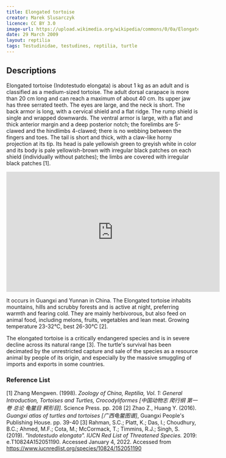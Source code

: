 ```yaml
---
title: Elongated tortoise
creator: Marek Slusarczyk
licence: CC BY 3.0
image-url: https://upload.wikimedia.org/wikipedia/commons/0/0a/Elongated_Tortoise_%28Indotestudo_elongata%29_-_Thailand_1.jpg
date: 29 March 2009
layout: reptilia
tags: Testudinidae, testudines, reptilia, turtle
---
```

## Descriptions

Elongated tortoise (Indotestudo elongata) is about 1 kg as an adult and is classified as a medium-sized tortoise. The adult dorsal carapace is more than 20 cm long and can reach a maximum of about 40 cm. Its upper jaw has three serrated teeth. The eyes are large, and the neck is short. The back armor is long, with a cervical shield and a flat ridge. The rump shield is single and wrapped downwards. The ventral armor is large, with a flat and thick anterior margin and a deep posterior notch; the forelimbs are 5-clawed and the hindlimbs 4-clawed; there is no webbing between the fingers and toes. The tail is short and thick, with a claw-like horny projection at its tip. Its head is pale yellowish green to greyish white in color and its body is pale yellowish-brown with irregular black patches on each shield (individually without patches); the limbs are covered with irregular black patches [1]. 

<iframe class="video" width="560" height="315" src="https://www.youtube.com/embed/vVLWBB7dPMg" title="YouTube video player" frameborder="0" allow="accelerometer; autoplay; clipboard-write; encrypted-media; gyroscope; picture-in-picture" allowfullscreen></iframe>

It occurs in Guangxi and Yunnan in China. The Elongated tortoise inhabits mountains, hills and scrubby forests and is active at night, preferring warmth and fearing cold. They are mainly herbivorous, but also feed on animal food, including melons, fruits, vegetables and lean meat. Growing temperature 23-32°C, best 26-30°C [2].

The elongated tortoise is a critically endangered species and is in severe decline across its natural range [3]. The turtle's survival has been decimated by the unrestricted capture and sale of the species as a resource animal by people of its origin, and especially by the massive smuggling of imports and exports in some countries.


### Reference List
[1] Zhang Mengwen. (1998). _Zoology of China, Reptilia, Vol. 1: General Introduction, Tortoises and Turtles, Crocodyliformes [中国动物志 爬行纲 第一卷 总论 龟鳖目 鳄形目]_. Science Press. pp. 208
[2] Zhao Z., Huang Y. (2016). _Guangxi atlas of turtles and tortoises [广西龟鳖图谱]_, Guangxi People's Publishing House. pp. 39-40
[3] Rahman, S.C.; Platt, K.; Das, I.; Choudhury, B.C.; Ahmed, M.F.; Cota, M.; McCormack, T.; Timmins, R.J.; Singh, S. (2019). _"Indotestudo elongata". IUCN Red List of Threatened Species._ 2019: e.T10824A152051190. Accessed January 4, 2022. Accessed from https://www.iucnredlist.org/species/10824/152051190







